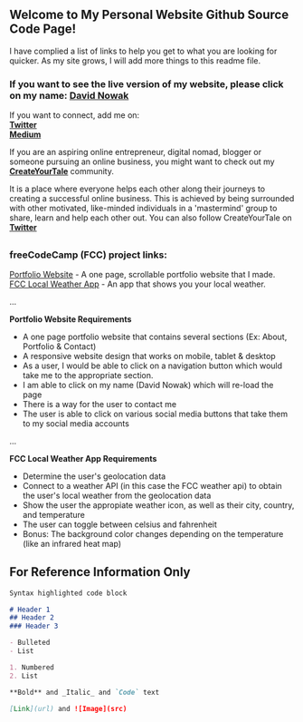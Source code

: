 ## Welcome to My Personal Website Github Source Code Page!

I have complied a list of links to help you get to what you are looking for quicker. As my site grows, I will add more things to this readme file.

### If you want to see the live version of my website, please click on my name:  [David Nowak](https://davidpnowak.com)

If you want to connect, add me on:     
**[Twitter](https://twitter.com/davidpnowak)**    
**[Medium](https://medium.com/@davidpnowak)**

If you are an aspiring online entrepreneur, digital nomad, blogger or someone pursuing an online business, you might want to check out my **[CreateYourTale](https://davidpnowak.com)** community. 

It is a place where everyone helps each other along their journeys to creating a successful online business. This is achieved by being surrounded with other motivated, like-minded individuals in a 'mastermind' group to share, learn and help each other out. You can also follow CreateYourTale on **[Twitter](https://twitter.com/createyourtale)**

##  

### freeCodeCamp (FCC) project links:
[Portfolio Website](https://davidpnowak.com) - A one page, scrollable portfolio website that I made.    
[FCC Local Weather App](https://davidpnowak.com/p/fcc-weather-app) - An app that shows you your local weather.  

...

**Portfolio Website Requirements**    
- A one page portfolio website that contains several sections (Ex: About, Portfolio & Contact)
- A responsive website design that works on mobile, tablet & desktop
- As a user, I would be able to click on a navigation button which would take me to the appropriate section.
- I am able to click on my name (David Nowak) which will re-load the page
- There is a way for the user to contact me 
- The user is able to click on various social media buttons that take them to my social media accounts 

...

**FCC Local Weather App Requirements**
- Determine the user's geolocation data
- Connect to a weather API (in this case the FCC weather api) to obtain the user's local weather from the geolocation data
- Show the user the appropiate weather icon, as well as their city, country, and temperature
- The user can toggle between celsius and fahrenheit
- Bonus: The background color changes depending on the temperature (like an infrared heat map)


## 


## For Reference Information Only

```markdown
Syntax highlighted code block

# Header 1
## Header 2
### Header 3

- Bulleted
- List

1. Numbered
2. List

**Bold** and _Italic_ and `Code` text

[Link](url) and ![Image](src)
```

